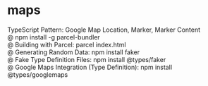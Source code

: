 # maps
TypeScript Pattern: Google Map Location, Marker, Marker Content<br/>
@ npm install -g parcel-bundler<br/>
@ Building with Parcel: parcel index.html<br/>
@ Generating Random Data: npm install faker<br/>
@ Fake Type Definition Files: npm install @types/faker<br/>
@ Google Maps Integration (Type Definition): npm install @types/googlemaps<br/>
